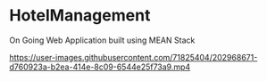 # HotelManagement
On Going Web Application built using MEAN Stack


https://user-images.githubusercontent.com/71825404/202968671-d760923a-b2ea-414e-8c09-6544e25f73a9.mp4

